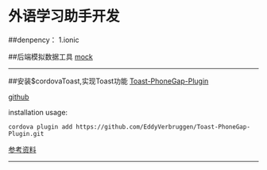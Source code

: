 # 外语学习助手开发

##denpency：
1.ionic



##后端模拟数据工具
[mock](http://mockjs.com/)

-----------------------------------------------
##安装$cordovaToast,实现Toast功能
[Toast-PhoneGap-Plugin](http://ngcordova.com/docs/plugins/toast/)

[github](https://github.com/EddyVerbruggen/Toast-PhoneGap-Plugin#2-screenshots)

installation usage:
```
cordova plugin add https://github.com/EddyVerbruggen/Toast-PhoneGap-Plugin.git
```
[参考资料](http://devdactic.com/pull-to-refresh-ionic/)


------------------------------------